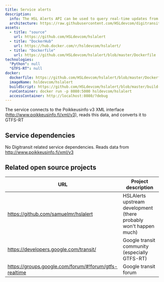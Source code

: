 ```yaml
---
title: Service alerts
description:
  info: The HSL Alerts API can be used to query real-time updates from the HSL fleet in GTFS-RT format.
  architecture: https://raw.githubusercontent.com/HSLdevcom/digitransit-site/master/pages/en/developers/apis/4-realtime-api/service-architecture/service-alerts/architecture.xml
assets:
  - title: "source"
    url: https://github.com/HSLdevcom/hslalert
  - title: "DockerHub"
    url: https://hub.docker.com/r/hsldevcom/hslalert/
  - title: "Dockerfile"
    url: https://github.com/HSLdevcom/hslalert/blob/master/Dockerfile
technologies:
  "Python": null
  "GTFS-RT": null
docker:
  dockerfile: https://github.com/HSLdevcom/hslalert/blob/master/Dockerfile
  imageName: hsldevcom/hslalert
  buildScript: https://github.com/HSLdevcom/hslalert/blob/master/build-docker-image.sh
  runContainer: docker run -p 8080:5000 hsldevcom/hslalert
  accessContainer: http://localhost:8080/?debug
---
```


The service connects to the Poikkeusinfo v3 XML interface (http://www.poikkeusinfo.fi/xml/v3),
reads this data, and converts it to GTFS-RT

## Service dependencies

No Digitransit related service dependencies. Reads data from http://www.poikkeusinfo.fi/xml/v3

## Related open source projects

| URL                                                   | Project description                                               |
| ----------------------------------------------------- | ----------------------------------------------------------------- |
| https://github.com/samuelmr/hslalert                  | HSLAlerts upstream development (there probably won't happen much) |
| https://developers.google.com/transit/                | Google transit community (especially GTFS-RT)                     |
| https://groups.google.com/forum/#!forum/gtfs-realtime | Google transit forum                                              |

